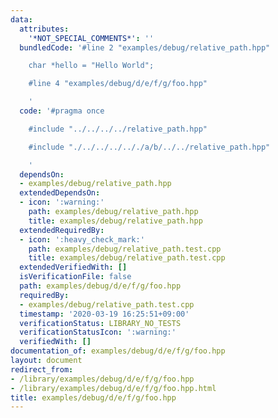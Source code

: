 ```yaml
---
data:
  attributes:
    '*NOT_SPECIAL_COMMENTS*': ''
  bundledCode: '#line 2 "examples/debug/relative_path.hpp"

    char *hello = "Hello World";

    #line 4 "examples/debug/d/e/f/g/foo.hpp"

    '
  code: '#pragma once

    #include "../../../../relative_path.hpp"

    #include "./../../../.././a/b/../../relative_path.hpp"

    '
  dependsOn:
  - examples/debug/relative_path.hpp
  extendedDependsOn:
  - icon: ':warning:'
    path: examples/debug/relative_path.hpp
    title: examples/debug/relative_path.hpp
  extendedRequiredBy:
  - icon: ':heavy_check_mark:'
    path: examples/debug/relative_path.test.cpp
    title: examples/debug/relative_path.test.cpp
  extendedVerifiedWith: []
  isVerificationFile: false
  path: examples/debug/d/e/f/g/foo.hpp
  requiredBy:
  - examples/debug/relative_path.test.cpp
  timestamp: '2020-03-19 16:25:51+09:00'
  verificationStatus: LIBRARY_NO_TESTS
  verificationStatusIcon: ':warning:'
  verifiedWith: []
documentation_of: examples/debug/d/e/f/g/foo.hpp
layout: document
redirect_from:
- /library/examples/debug/d/e/f/g/foo.hpp
- /library/examples/debug/d/e/f/g/foo.hpp.html
title: examples/debug/d/e/f/g/foo.hpp
---
```

